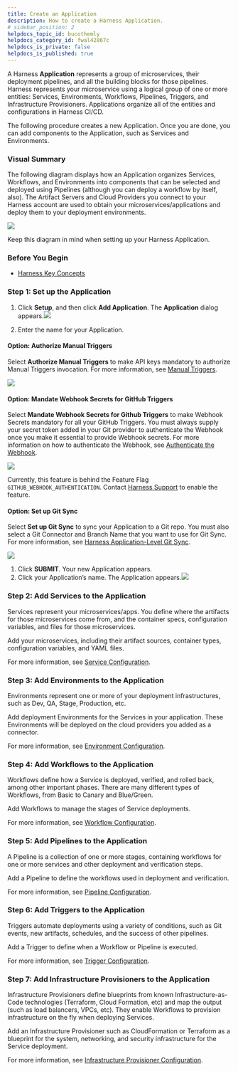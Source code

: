```yaml
---
title: Create an Application
description: How to create a Harness Application.
# sidebar_position: 2
helpdocs_topic_id: bucothemly
helpdocs_category_id: fwal42867c
helpdocs_is_private: false
helpdocs_is_published: true
---
```


A Harness **Application** represents a group of microservices, their deployment pipelines, and all the building blocks for those pipelines. Harness represents your microservice using a logical group of one or more entities: Services, Environments, Workflows, Pipelines, Triggers, and Infrastructure Provisioners. Applications organize all of the entities and configurations in Harness CI/CD. 

The following procedure creates a new Application. Once you are done, you can add components to the Application, such as Services and Environments.

### Visual Summary

The following diagram displays how an Application organizes Services, Workflows, and Environments into components that can be selected and deployed using Pipelines (although you can deploy a workflow by itself, also). The Artifact Servers and Cloud Providers you connect to your Harness account are used to obtain your microservices/applications and deploy them to your deployment environments.

![](./static/application-configuration-07.png)

Keep this diagram in mind when setting up your Harness Application.


### Before You Begin

* [Harness Key Concepts](../../../starthere-firstgen/harness-key-concepts.md)


### Step 1: Set up the Application

1. Click **Setup**, and then click **Add Application**. The **Application** dialog appears.![](./static/application-configuration-08.png)


2. Enter the name for your Application.

#### Option: Authorize Manual Triggers

Select **Authorize Manual Triggers** to make API keys mandatory to authorize Manual Triggers invocation. For more information, see [Manual Triggers](../triggers/trigger-a-deployment-on-git-event.md#option-manual-triggers).

![](./static/application-configuration-09.png)

#### Option: Mandate Webhook Secrets for GitHub Triggers

Select **Mandate Webhook Secrets for Github Triggers** to make Webhook Secrets mandatory for all your GitHub Triggers. You must always supply your secret token added in your Git provider to authenticate the Webhook once you make it essential to provide Webhook secrets. For more information on how to authenticate the Webhook, see [Authenticate the Webhook](../triggers/trigger-a-deployment-on-git-event.md#option-authenticate-the-webhook).

![](./static/application-configuration-10.png)

Currently, this feature is behind the Feature Flag `GITHUB_WEBHOOK_AUTHENTICATION`. Contact [Harness Support](mailto:support@harness.io) to enable the feature.

#### Option: Set up Git Sync

Select **Set up Git Sync** to sync your Application to a Git repo. You must also select a Git Connector and Branch Name that you want to use for Git Sync. For more information, see [Harness Application-Level Git Sync](../../../firstgen-platform/config-as-code/harness-application-level-sync.md).

![](./static/application-configuration-11.png)

1. Click **SUBMIT**. Your new Application appears.
2. Click your Application’s name. The Application appears.![](./static/application-configuration-12.png)


### Step 2: Add Services to the Application

Services represent your microservices/apps. You define where the artifacts for those microservices come from, and the container specs, configuration variables, and files for those microservices.

Add your microservices, including their artifact sources, container types, configuration variables, and YAML files.

For more information, see [Service Configuration](../setup-services/service-configuration.md).


### Step 3: Add Environments to the Application

Environments represent one or more of your deployment infrastructures, such as Dev, QA, Stage, Production, etc.

Add deployment Environments for the Services in your application. These Environments will be deployed on the cloud providers you added as a connector.

For more information, see [Environment Configuration](../environments/environment-configuration.md).


### Step 4: Add Workflows to the Application

Workflows define how a Service is deployed, verified, and rolled back, among other important phases. There are many different types of Workflows, from Basic to Canary and Blue/Green.

Add Workflows to manage the stages of Service deployments.

For more information, see [Workflow Configuration](../workflows/workflow-configuration.md).


### Step 5: Add Pipelines to the Application

A Pipeline is a collection of one or more stages, containing workflows for one or more services and other deployment and verification steps.

Add a Pipeline to define the workflows used in deployment and verification.

For more information, see [Pipeline Configuration](../pipelines/pipeline-configuration.md).


### Step 6: Add Triggers to the Application

Triggers automate deployments using a variety of conditions, such as Git events, new artifacts, schedules, and the success of other pipelines.

Add a Trigger to define when a Workflow or Pipeline is executed.

For more information, see [Trigger Configuration](../triggers/add-a-trigger-2.md).


### Step 7: Add Infrastructure Provisioners to the Application

Infrastructure Provisioners define blueprints from known Infrastructure-as-Code technologies (Terraform, Cloud Formation, etc) and map the output (such as load balancers, VPCs, etc). They enable Workflows to provision infrastructure on the fly when deploying Services.

Add an Infrastructure Provisioner such as CloudFormation or Terraform as a blueprint for the system, networking, and security infrastructure for the Service deployment.

For more information, see [Infrastructure Provisioner Configuration](../infrastructure-provisioner/add-an-infra-provisioner.md).

